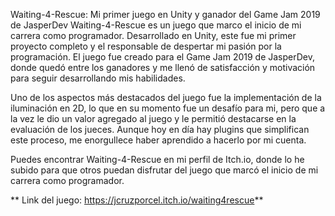 Waiting-4-Rescue: Mi primer juego en Unity y ganador del Game Jam 2019 de JasperDev
Waiting-4-Rescue es un juego que marco el inicio de mi carrera como programador. Desarrollado en Unity, este fue mi primer proyecto completo y el responsable de despertar mi pasión por la programación.
El juego fue creado para el Game Jam 2019 de JasperDev, donde quedó entre los ganadores y me llenó de satisfacción y motivación para seguir desarrollando mis habilidades.

Uno de los aspectos más destacados del juego fue la implementación de la iluminación en 2D, lo que en su momento fue un desafío para mi, pero que a la vez le dio un valor agregado al juego y le permitió destacarse en la evaluación de los jueces.
Aunque hoy en día hay plugins que simplifican este proceso, me enorgullece haber aprendido a hacerlo por mi cuenta.

Puedes encontrar Waiting-4-Rescue en mi perfil de Itch.io, donde lo he subido para que otros puedan disfrutar del juego que marcó el inicio de mi carrera como programador.

** Link del juego: https://jcruzporcel.itch.io/waiting4rescue**
